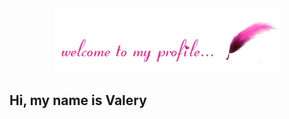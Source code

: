 <div id="header" align="center">
  <img src="image/a95c8fa99c7fc42570ce4d5f80e4b8db.gif" width="362"/>
</div>

## Hi, my name is Valery

